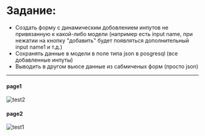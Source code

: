 # Задание:
- Создать форму с динамическим добовлением инпутов не привязанную к какой-либо модели (например есть input name,
  при нежатии на кнопку "добавить" будет появляться дополнительный input name1 и т.д.)
- Сохранять данные в модели в поле типа json в posgresql (все добавленные инпуты)
- Выводить в другом вьюсе данные из сабмиченых форм (просто json)

***

#### page1
![test2](https://user-images.githubusercontent.com/20661251/76978480-ce1fb380-6947-11ea-9293-b79dbf9402fe.jpg)

#### page2
![test1](https://user-images.githubusercontent.com/20661251/76978396-af212180-6947-11ea-9bc3-e47bef665586.jpg)



